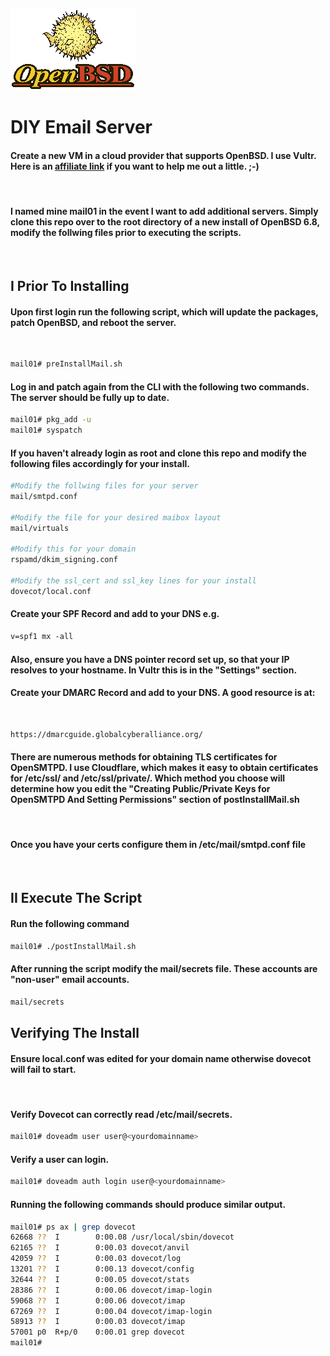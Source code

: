![Image of Puffy](images/puflogv200X130.gif)
#  DIY Email Server

####  Create a new VM in a cloud provider that supports OpenBSD. I use Vultr. Here is an [affiliate link](https://www.vultr.com/?ref=8529464-6G) if you want to help me out a little. ;-)
<br>

####  I named mine mail01 in the event I want to add additional servers. Simply clone this repo over to the root directory of a new install of OpenBSD 6.8, modify the follwing files prior to executing the scripts.
<br>

## I Prior To Installing

####  Upon first login run the following script, which will update the packages, patch OpenBSD, and reboot the server.
<br>

```bash
mail01# preInstallMail.sh
```

#### Log in and patch again from the CLI with the following two commands. The server should be fully up to date.

```bash
mail01# pkg_add -u
mail01# syspatch
```
#### If you haven't already login as root and clone this repo and modify the following files accordingly for your install.

```bash
#Modify the follwing files for your server
mail/smtpd.conf

#Modify the file for your desired maibox layout
mail/virtuals

#Modify this for your domain
rspamd/dkim_signing.conf

#Modify the ssl_cert and ssl_key lines for your install
dovecot/local.conf
```

#### Create your SPF Record and add to your DNS e.g.
```txt
v=spf1 mx -all
```

#### Also, ensure you have a DNS pointer record set up, so that your IP resolves to your hostname. In Vultr this is in the "Settings" section.

#### Create your DMARC Record and add to your DNS. A good resource is at:
<br>

```txt
https://dmarcguide.globalcyberalliance.org/
```

#### There are numerous methods for obtaining TLS certificates for OpenSMTPD. I use Cloudflare, which makes it easy to obtain certificates for /etc/ssl/ and /etc/ssl/private/. Which method you choose will determine how you edit the "Creating Public/Private Keys for OpenSMTPD And Setting Permissions" section of postInstallMail.sh
<br>

#### Once you have your certs configure them in /etc/mail/smtpd.conf file
<br>

## II Execute The Script

####  Run the following command
```bash
mail01# ./postInstallMail.sh
```
#### After running the script modify the mail/secrets file. These accounts are "non-user" email accounts.

```txt
mail/secrets
```

##  Verifying The Install

####  Ensure local.conf was edited for your domain name otherwise dovecot will fail to start.
<br>

#### Verify Dovecot can correctly read /etc/mail/secrets.
```bash
mail01# doveadm user user@<yourdomainname>
```
#### Verify a user can login.
```bash
mail01# doveadm auth login user@<yourdomainname>
```

####  Running the following commands should produce similar output.

```bash
mail01# ps ax | grep dovecot
62668 ??  I        0:00.08 /usr/local/sbin/dovecot
62165 ??  I        0:00.03 dovecot/anvil
42059 ??  I        0:00.03 dovecot/log
13201 ??  I        0:00.13 dovecot/config
32644 ??  I        0:00.05 dovecot/stats
28386 ??  I        0:00.06 dovecot/imap-login
59068 ??  I        0:00.06 dovecot/imap
67269 ??  I        0:00.04 dovecot/imap-login
58913 ??  I        0:00.03 dovecot/imap
57001 p0  R+p/0    0:00.01 grep dovecot
mail01#
```